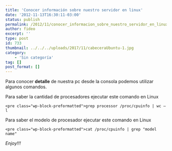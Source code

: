 ```yaml
---
title: 'Conocer información sobre nuestro servidor en linux'
date: '2012-11-13T16:30:11-03:00'
status: publish
permalink: /2012/11/conocer_informacion_sobre_nuestro_servidor_en_linux
author: fideo
excerpt: ''
type: post
id: 733
thumbnail: ../../../uploads/2017/11/cabeceraUbuntu-1.jpg
category:
    - 'Sin categoría'
tag: []
post_format: []
---
```

Para conocer **detalle** de nuestra pc desde la consola podemos utilizar algunos comandos.

Para saber la cantidad de procesadores ejecutar este comando en Linux

```
<pre class="wp-block-preformatted">grep processor /proc/cpuinfo | wc –l
```

Para saber el modelo de procesador ejecutar este comando en Linux

```
<pre class="wp-block-preformatted">cat /proc/cpuinfo | grep "model name"
```

*Enjoy!!!*
